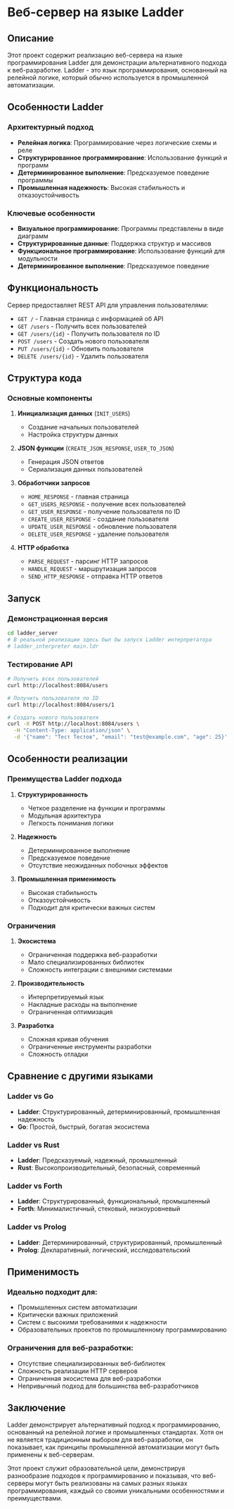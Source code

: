 # Веб-сервер на языке Ladder

## Описание

Этот проект содержит реализацию веб-сервера на языке программирования Ladder для демонстрации альтернативного подхода к веб-разработке. Ladder - это язык программирования, основанный на релейной логике, который обычно используется в промышленной автоматизации.

## Особенности Ladder

### Архитектурный подход
- **Релейная логика**: Программирование через логические схемы и реле
- **Структурированное программирование**: Использование функций и программ
- **Детерминированное выполнение**: Предсказуемое поведение программы
- **Промышленная надежность**: Высокая стабильность и отказоустойчивость

### Ключевые особенности
- **Визуальное программирование**: Программы представлены в виде диаграмм
- **Структурированные данные**: Поддержка структур и массивов
- **Функциональное программирование**: Использование функций для модульности
- **Детерминированное выполнение**: Предсказуемое поведение

## Функциональность

Сервер предоставляет REST API для управления пользователями:

- `GET /` - Главная страница с информацией об API
- `GET /users` - Получить всех пользователей
- `GET /users/{id}` - Получить пользователя по ID
- `POST /users` - Создать нового пользователя
- `PUT /users/{id}` - Обновить пользователя
- `DELETE /users/{id}` - Удалить пользователя

## Структура кода

### Основные компоненты

1. **Инициализация данных** (`INIT_USERS`)
   - Создание начальных пользователей
   - Настройка структуры данных

2. **JSON функции** (`CREATE_JSON_RESPONSE`, `USER_TO_JSON`)
   - Генерация JSON ответов
   - Сериализация данных пользователей

3. **Обработчики запросов**
   - `HOME_RESPONSE` - главная страница
   - `GET_USERS_RESPONSE` - получение всех пользователей
   - `GET_USER_RESPONSE` - получение пользователя по ID
   - `CREATE_USER_RESPONSE` - создание пользователя
   - `UPDATE_USER_RESPONSE` - обновление пользователя
   - `DELETE_USER_RESPONSE` - удаление пользователя

4. **HTTP обработка**
   - `PARSE_REQUEST` - парсинг HTTP запросов
   - `HANDLE_REQUEST` - маршрутизация запросов
   - `SEND_HTTP_RESPONSE` - отправка HTTP ответов

## Запуск

### Демонстрационная версия

```bash
cd ladder_server
# В реальной реализации здесь был бы запуск Ladder интерпретатора
# ladder_interpreter main.ldr
```

### Тестирование API

```bash
# Получить всех пользователей
curl http://localhost:8084/users

# Получить пользователя по ID
curl http://localhost:8084/users/1

# Создать нового пользователя
curl -X POST http://localhost:8084/users \
  -H "Content-Type: application/json" \
  -d '{"name": "Тест Тестов", "email": "test@example.com", "age": 25}'
```

## Особенности реализации

### Преимущества Ladder подхода

1. **Структурированность**
   - Четкое разделение на функции и программы
   - Модульная архитектура
   - Легкость понимания логики

2. **Надежность**
   - Детерминированное выполнение
   - Предсказуемое поведение
   - Отсутствие неожиданных побочных эффектов

3. **Промышленная применимость**
   - Высокая стабильность
   - Отказоустойчивость
   - Подходит для критически важных систем

### Ограничения

1. **Экосистема**
   - Ограниченная поддержка веб-разработки
   - Мало специализированных библиотек
   - Сложность интеграции с внешними системами

2. **Производительность**
   - Интерпретируемый язык
   - Накладные расходы на выполнение
   - Ограниченная оптимизация

3. **Разработка**
   - Сложная кривая обучения
   - Ограниченные инструменты разработки
   - Сложность отладки

## Сравнение с другими языками

### Ladder vs Go
- **Ladder**: Структурированный, детерминированный, промышленная надежность
- **Go**: Простой, быстрый, богатая экосистема

### Ladder vs Rust
- **Ladder**: Предсказуемый, надежный, промышленный
- **Rust**: Высокопроизводительный, безопасный, современный

### Ladder vs Forth
- **Ladder**: Структурированный, функциональный, промышленный
- **Forth**: Минималистичный, стековый, низкоуровневый

### Ladder vs Prolog
- **Ladder**: Детерминированный, структурированный, промышленный
- **Prolog**: Декларативный, логический, исследовательский

## Применимость

### Идеально подходит для:
- Промышленных систем автоматизации
- Критически важных приложений
- Систем с высокими требованиями к надежности
- Образовательных проектов по промышленному программированию

### Ограничения для веб-разработки:
- Отсутствие специализированных веб-библиотек
- Сложность реализации HTTP серверов
- Ограниченная экосистема для веб-разработки
- Непривычный подход для большинства веб-разработчиков

## Заключение

Ladder демонстрирует альтернативный подход к программированию, основанный на релейной логике и промышленных стандартах. Хотя он не является традиционным выбором для веб-разработки, он показывает, как принципы промышленной автоматизации могут быть применены к веб-серверам.

Этот проект служит образовательной цели, демонстрируя разнообразие подходов к программированию и показывая, что веб-серверы могут быть реализованы на самых разных языках программирования, каждый со своими уникальными особенностями и преимуществами.
